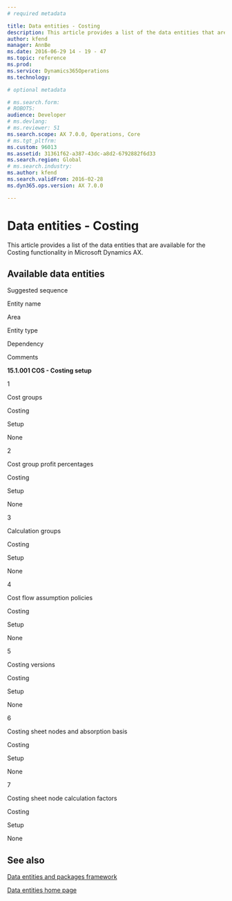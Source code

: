 ```yaml
---
# required metadata

title: Data entities - Costing
description: This article provides a list of the data entities that are available for the Costing functionality in Microsoft Dynamics AX.
author: kfend
manager: AnnBe
ms.date: 2016-06-29 14 - 19 - 47
ms.topic: reference
ms.prod: 
ms.service: Dynamics365Operations
ms.technology: 

# optional metadata

# ms.search.form: 
# ROBOTS: 
audience: Developer
# ms.devlang: 
# ms.reviewer: 51
ms.search.scope: AX 7.0.0, Operations, Core
# ms.tgt_pltfrm: 
ms.custom: 96013
ms.assetid: 31361f62-a387-43dc-a8d2-6792882f6d33
ms.search.region: Global
# ms.search.industry: 
ms.author: kfend
ms.search.validFrom: 2016-02-28
ms.dyn365.ops.version: AX 7.0.0

---
```


# Data entities - Costing

This article provides a list of the data entities that are available for the Costing functionality in Microsoft Dynamics AX.

Available data entities
-----------------------

Suggested sequence

Entity name

Area

Entity type

Dependency

Comments

**15.1.001 COS - Costing setup**

1

Cost groups

Costing

Setup

None

2

Cost group profit percentages

Costing

Setup

None

3

Calculation groups

Costing

Setup

None

4

Cost flow assumption policies

Costing

Setup

None

5

Costing versions

Costing

Setup

None

6

Costing sheet nodes and absorption basis

Costing

Setup

None

7

Costing sheet node calculation factors

Costing

Setup

None

See also
--------

[Data entities and packages framework](data-entities-data-packages.md)

[Data entities home page](data-entities-home-page.md)

